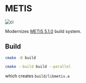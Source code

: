 # METIS

![ci](https://github.com/scivision/METIS/workflows/ci/badge.svg)

Modernizes
[METIS 5.1.0](http://glaros.dtc.umn.edu/gkhome/metis/metis/download)
build system.

## Build

```sh
cmake -B build

cmake --build build --parallel
```

which creates `build/libmetis.a`
